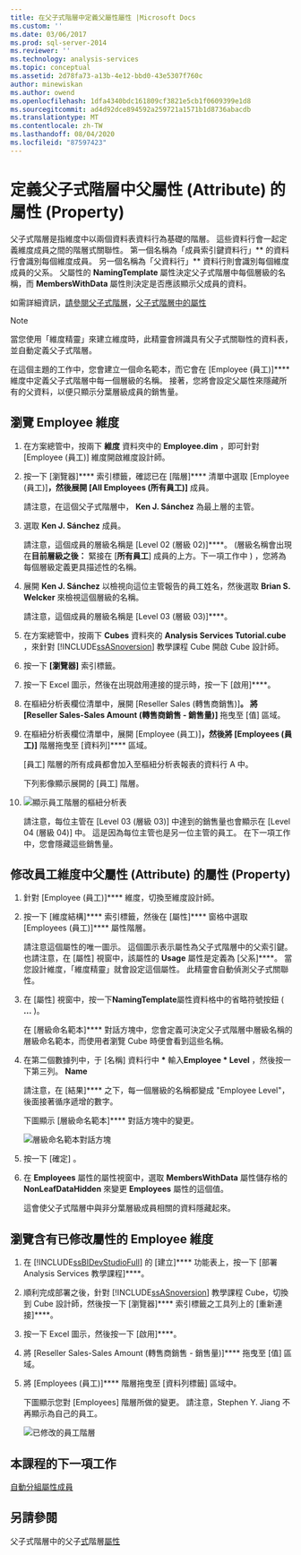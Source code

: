 ```yaml
---
title: 在父子式階層中定義父屬性屬性 |Microsoft Docs
ms.custom: ''
ms.date: 03/06/2017
ms.prod: sql-server-2014
ms.reviewer: ''
ms.technology: analysis-services
ms.topic: conceptual
ms.assetid: 2d78fa73-a13b-4e12-bbd0-43e5307f760c
author: minewiskan
ms.author: owend
ms.openlocfilehash: 1dfa4340bdc161809cf3821e5cb1f0609399e1d8
ms.sourcegitcommit: ad4d92dce894592a259721a1571b1d8736abacdb
ms.translationtype: MT
ms.contentlocale: zh-TW
ms.lasthandoff: 08/04/2020
ms.locfileid: "87597423"
---
```

# <a name="defining-parent-attribute-properties-in-a-parent-child-hierarchy"></a>定義父子式階層中父屬性 (Attribute) 的屬性 (Property)
  父子式階層是指維度中以兩個資料表資料行為基礎的階層。 這些資料行會一起定義維度成員之間的階層式關聯性。 第一個名稱為「成員索引鍵資料行」** 的資料行會識別每個維度成員。 另一個名稱為「父資料行」** 資料行則會識別每個維度成員的父系。 父屬性的 **NamingTemplate** 屬性決定父子式階層中每個層級的名稱，而 **MembersWithData** 屬性則決定是否應該顯示父成員的資料。

 如需詳細資訊，[請參閱父子式階層](multidimensional-models/parent-child-dimension.md)，[父子式階層中的屬性](multidimensional-models/parent-child-dimension-attributes.md)

> [!NOTE]
>  當您使用「維度精靈」來建立維度時，此精靈會辨識具有父子式關聯性的資料表，並自動定義父子式階層。

 在這個主題的工作中，您會建立一個命名範本，而它會在 [Employee (員工)]**** 維度中定義父子式階層中每一個層級的名稱。 接著，您將會設定父屬性來隱藏所有的父資料，以便只顯示分葉層級成員的銷售量。

## <a name="browsing-the-employee-dimension"></a>瀏覽 Employee 維度

1.  在方案總管中，按兩下 **維度** 資料夾中的 **Employee.dim** ，即可針對 [Employee (員工)] 維度開啟維度設計師。

2.  按一下 [瀏覽器]**** 索引標籤，確認已在 [階層]**** 清單中選取 [Employee (員工)]****，然後展開 [All Employees (所有員工)]**** 成員。

     請注意，在這個父子式階層中， **Ken J. Sánchez** 為最上層的主管。

3.  選取 **Ken J. Sánchez** 成員。

     請注意，這個成員的層級名稱是 [Level 02 (層級 02)]****。  (層級名稱會出現在**目前層級之後：** 緊接在 [**所有員工**] 成員的上方。下一項工作中 ) ，您將為每個層級定義更具描述性的名稱。

4.  展開 **Ken J. Sánchez** 以檢視向這位主管報告的員工姓名，然後選取 **Brian S. Welcker** 來檢視這個層級的名稱。

     請注意，這個成員的層級名稱是 [Level 03 (層級 03)]****。

5.  在方案總管中，按兩下 **Cubes** 資料夾的 **Analysis Services Tutorial.cube** ，來針對 [!INCLUDE[ssASnoversion](../includes/ssasnoversion-md.md)] 教學課程 Cube 開啟 Cube 設計師。

6.  按一下 **[瀏覽器]** 索引標籤。

7.  按一下 Excel 圖示，然後在出現啟用連接的提示時，按一下 [啟用]****。

8.  在樞紐分析表欄位清單中，展開 [Reseller Sales (轉售商銷售)]****。 將 [Reseller Sales-Sales Amount (轉售商銷售 - 銷售量)]**** 拖曳至 [值] 區域。

9. 在樞紐分析表欄位清單中，展開 [Employee (員工)]****，然後將 [Employees (員工)]**** 階層拖曳至 [資料列]**** 區域。

     [員工] 階層的所有成員都會加入至樞紐分析表報表的資料行 A 中。

     下列影像顯示展開的 [員工] 階層。

10. ![顯示員工階層的樞紐分析表](../../2014/tutorials/media/l4-employee-1.gif "顯示員工階層的樞紐分析表")

     請注意，每位主管在 [Level 03 (層級 03)] 中達到的銷售量也會顯示在 [Level 04 (層級 04)] 中。 這是因為每位主管也是另一位主管的員工。 在下一項工作中，您會隱藏這些銷售量。

## <a name="modifying-parent-attribute-properties-in-the-employee-dimension"></a>修改員工維度中父屬性 (Attribute) 的屬性 (Property)

1.  針對 [Employee (員工)]**** 維度，切換至維度設計師。

2.  按一下 [維度結構]**** 索引標籤，然後在 [屬性]**** 窗格中選取 [Employees (員工)]**** 屬性階層。

     請注意這個屬性的唯一圖示。 這個圖示表示屬性為父子式階層中的父索引鍵。 也請注意，在 [屬性] 視窗中，該屬性的 **Usage** 屬性是定義為 [父系]****。 當您設計維度，「維度精靈」就會設定這個屬性。 此精靈會自動偵測父子式關聯性。

3.  在 [屬性] 視窗中，按一下**NamingTemplate**屬性資料格中的省略符號按鈕 ( **...** )。

     在 [層級命名範本]**** 對話方塊中，您會定義可決定父子式階層中層級名稱的層級命名範本，而使用者瀏覽 Cube 時便會看到這些名稱。

4.  在第二個數據列中，于 [名稱] 資料行中 **\*** 輸入**Employee \* Level** ，然後按一下第三列。 **Name**

     請注意，在 [結果]**** 之下，每一個層級的名稱都變成 "Employee Level"，後面接著循序遞增的數字。

     下圖顯示 [層級命名範本]**** 對話方塊中的變更。

     ![層級命名範本對話方塊](../../2014/tutorials/media/l4-namingtemplate.gif "層級命名範本對話方塊")

5.  按一下 [確定]  。

6.  在 **Employees** 屬性的屬性視窗中，選取 **MembersWithData** 屬性儲存格的 **NonLeafDataHidden** 來變更 **Employees** 屬性的這個值。

     這會使父子式階層中與非分葉層級成員相關的資料隱藏起來。

## <a name="browsing-the-employee-dimension-with-the-modified-attributes"></a>瀏覽含有已修改屬性的 Employee 維度

1.  在 [!INCLUDE[ssBIDevStudioFull](../includes/ssbidevstudiofull-md.md)] 的 [建立]**** 功能表上，按一下 [部署 Analysis Services 教學課程]****。

2.  順利完成部署之後，針對 [!INCLUDE[ssASnoversion](../includes/ssasnoversion-md.md)] 教學課程 Cube，切換到 Cube 設計師，然後按一下 [瀏覽器]**** 索引標籤之工具列上的 [重新連接]****。

3.  按一下 Excel 圖示，然後按一下 [啟用]****。

4.  將 [Reseller Sales-Sales Amount (轉售商銷售 - 銷售量)]**** 拖曳至 [值] 區域。

5.  將 [Employees (員工)]**** 階層拖曳至 [資料列標籤] 區域中。

     下圖顯示您對 [Employees] 階層所做的變更。 請注意，Stephen Y. Jiang 不再顯示為自己的員工。

     ![已修改的員工階層](../../2014/tutorials/media/l4-employee-2.png "已修改的員工階層")

## <a name="next-task-in-lesson"></a>本課程的下一項工作
 [自動分組屬性成員](lesson-4-3-automatically-grouping-attribute-members.md)

## <a name="see-also"></a>另請參閱
 父子式階層中的父子[式](multidimensional-models/parent-child-dimension.md)階層[屬性](multidimensional-models/parent-child-dimension-attributes.md)



